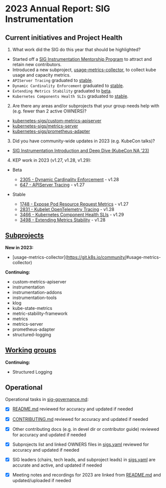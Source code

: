 # 2023 Annual Report: SIG Instrumentation

## Current initiatives and Project Health

1. What work did the SIG do this year that should be highlighted?

<!--
   Some example items that might be worth highlighting:
   - Major KEP advancement
   - Important initiatives that aren't tracked via KEPs
   - Paying down significant tech debt
   - Governance and leadership changes
-->

- Started off a [SIG Instrumentation Mentorship Program](https://docs.google.com/document/d/1Qa0KflaD2H1AbBtC--c4UD_xaxVkB0zb1UOBz7Vbu14/edit#heading=h.dxk9okw7st8s) to attract and retain new contributors.
- Introduced a new subproject, [usage-metrics-collector](https://github.com/kubernetes-sigs/usage-metrics-collector), to collect kube usage and capacity metrics.
- `APIServer Tracing` graduated to [stable](https://github.com/kubernetes/enhancements/commit/97713189b3107b41c4c19505d04aa7ef22df063b).
- `Dynamic Cardinality Enforcement` graduated to [stable](https://github.com/kubernetes/enhancements/commit/ab798d7c2f9a75c770dc4369be702036b984b40e).
- `Extending Metrics Stability` graduated to [beta](https://github.com/kubernetes/enhancements/commit/5c9771693c9820176ff37854f4727bad0889b492).
- `Kubernetes Components Health SLIs` graduated to [stable](https://github.com/kubernetes/enhancements/commit/6ede6f1f2163957f5f10033a38fe83804d0df671).

2. Are there any areas and/or subprojects that your group needs help with (e.g. fewer than 2 active OWNERS)?

<!--
   Note: This list is generated from the KEP metadata in kubernetes/enhancements repository.
      If you find any discrepancy in the generated list here, please check the KEP metadata.
      Please raise an issue in kubernetes/community, if the KEP metadata is correct but the generated list is incorrect.
-->

- [kubernetes-sigs/custom-metrics-apiserver](https://github.com/kubernetes-sigs/custom-metrics-apiserver/blob/master/OWNERS)
- [kubernetes-sigs/metrics-server](https://github.com/kubernetes-sigs/metrics-server/blob/master/OWNERS)
- [kubernetes-sigs/prometheus-adapter](https://github.com/kubernetes-sigs/prometheus-adapter/blob/master/OWNERS_ALIASES)

3. Did you have community-wide updates in 2023 (e.g. KubeCon talks)?

<!--
  Examples include links to email, slides, or recordings.
-->

- [SIG Instrumentation Introduction and Deep Dive (KubeCon NA '23)](https://youtu.be/Lf5h8bPrSBM?si=HOv63HqVRIAB2mjw)

4. KEP work in 2023 (v1.27, v1.28, v1.29):

  - Beta
    - [2305 - Dynamic Cardinality Enforcement](https://github.com/kubernetes/enhancements/tree/master/keps/sig-instrumentation/2305-metrics-cardinality-enforcement) - v1.28
    - [647 - APIServer Tracing](https://github.com/kubernetes/enhancements/tree/master/keps/sig-instrumentation/647-apiserver-tracing) - v1.27

  - Stable
    - [1748 - Expose Pod Resource Request Metrics](https://github.com/kubernetes/enhancements/tree/master/keps/sig-instrumentation/1748-pod-resource-metrics) - v1.27
    - [2831 - Kubelet OpenTelemetry Tracing](https://github.com/kubernetes/enhancements/tree/master/keps/sig-instrumentation/2831-kubelet-tracing) - v1.28
    - [3466 - Kubernetes Component Health SLIs](https://github.com/kubernetes/enhancements/tree/master/keps/sig-instrumentation/3466-kubernetes-component-health-slis) - v1.29
    - [3498 - Extending Metrics Stability](https://github.com/kubernetes/enhancements/tree/master/keps/sig-instrumentation/3498-extending-stability) - v1.28

## [Subprojects](https://git.k8s.io/community/sig-instrumentation#subprojects)

**New in 2023:**
  - [usage-metrics-collector](https://git.k8s.io/community/<no value>#usage-metrics-collector)

**Continuing:**
  - custom-metrics-apiserver
  - instrumentation
  - instrumentation-addons
  - instrumentation-tools
  - klog
  - kube-state-metrics
  - metric-stability-framework
  - metrics
  - metrics-server
  - prometheus-adapter
  - structured-logging

## [Working groups](https://git.k8s.io/community/sig-instrumentation#working-groups)

**Continuing:**
 - Structured Logging

## Operational

Operational tasks in [sig-governance.md]:
- [x] [README.md] reviewed for accuracy and updated if needed
- [x] [CONTRIBUTING.md] reviewed for accuracy and updated if needed
- [x] Other contributing docs (e.g. in devel dir or contributor guide) reviewed for accuracy and updated if needed
- [x] Subprojects list and linked OWNERS files in [sigs.yaml] reviewed for accuracy and updated if needed
- [x] SIG leaders (chairs, tech leads, and subproject leads) in [sigs.yaml] are accurate and active, and updated if needed
- [x] Meeting notes and recordings for 2023 are linked from [README.md] and updated/uploaded if needed


[CONTRIBUTING.md]: https://git.k8s.io/community/sig-instrumentation/CONTRIBUTING.md
[sig-governance.md]: https://git.k8s.io/community/committee-steering/governance/sig-governance.md
[README.md]: https://git.k8s.io/community/sig-instrumentation/README.md
[sigs.yaml]: https://git.k8s.io/community/sigs.yaml
[devel]: https://git.k8s.io/community/contributors/devel/README.md
